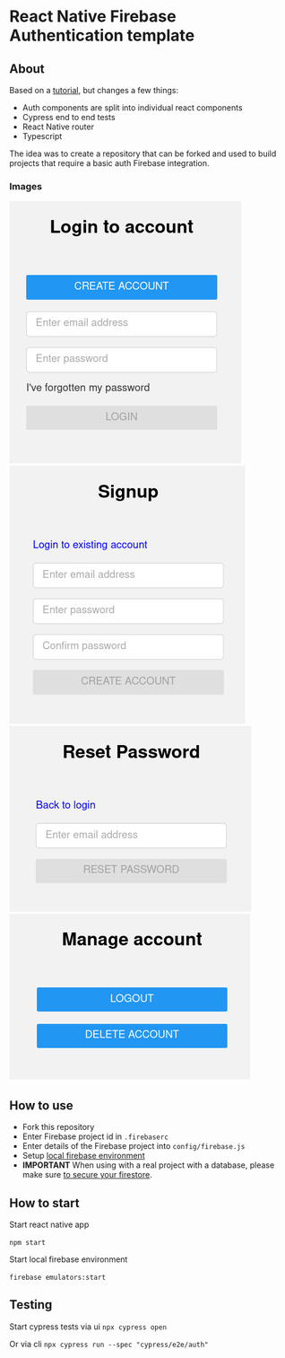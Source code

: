 # React Native Firebase Authentication template

## About

Based on a [tutorial](https://www.atomlab.dev/tutorials/email-authentication-react-native-firebase), but changes a few things:

* Auth components are split into individual react components
* Cypress end to end tests
* React Native router
* Typescript

The idea was to create a repository that can be forked and used to build projects that require a basic auth Firebase integration.

### Images

![Login screen](docs/login-screen.png)
![Register new user account](docs/signup-screen.png)
![Reset password](docs/reset-password.png)
![Manage account](docs/manage-account.png)

## How to use

* Fork this repository
* Enter Firebase project id in `.firebaserc`
* Enter details of the Firebase project into `config/firebase.js`
* Setup [local firebase environment](https://firebase.google.com/docs/emulator-suite/install_and_configure)
* **IMPORTANT** When using with a real project with a database, please make sure [to secure your firestore](https://firebase.google.com/docs/firestore/security/rules-structure).

## How to start

Start react native app

`npm start`

Start local firebase environment

`firebase emulators:start`

## Testing

Start cypress tests via ui
`npx cypress open`

Or via cli
`npx cypress run --spec "cypress/e2e/auth"`
